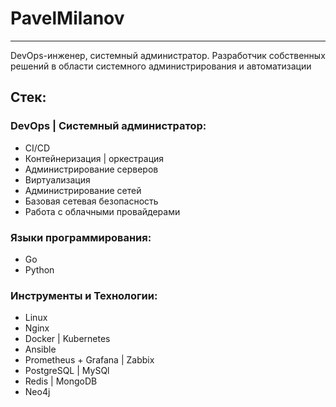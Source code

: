 # PavelMilanov
___

DevOps-инженер, системный администратор.
Разработчик собственных решений в области системного администрирования и автоматизации

## Стек:

### DevOps | Системный администратор:

- CI/CD
- Контейнеризация | оркестрация
- Администрирование серверов
- Виртуализация
- Администрирование сетей
- Базовая сетевая безопасность
- Работа с облачными провайдерами

### Языки программирования:

- Go
- Python

### Инструменты и Технологии: 

- Linux
- Nginx
- Docker | Kubernetes
- Ansible
- Prometheus + Grafana | Zabbix
- PostgreSQL | MySQl
- Redis | MongoDB
- Neo4j
